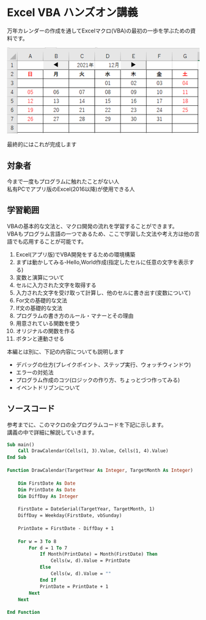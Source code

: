 # Excel VBA ハンズオン講義

万年カレンダーの作成を通してExcelマクロ(VBA)の最初の一歩を学ぶための資料です。

![](images/README/README20211712-103622.png)

最終的にはこれが完成します

## 対象者

今まで一度もプログラムに触れたことがない人  
私有PCでアプリ版のExcel(2016以降)が使用できる人

## 学習範囲

VBAの基本的な文法と、マクロ開発の流れを学習することができます。  
VBAもプログラム言語の一つであるため、ここで学習した文法や考え方は他の言語でも応用することが可能です。

1. Excel(アプリ版)でVBA開発をするための環境構築
2. まずは動かしてみる-Hello,World作成(指定したセルに任意の文字を表示する)
3. 変数と演算について
4. セルに入力された文字を取得する
5. 入力された文字を受け取って計算し、他のセルに書き出す(変数について)
6. For文の基礎的な文法
7. If文の基礎的な文法
8. プログラムの書き方のルール・マナーとその理由
9.  用意されている関数を使う
10. オリジナルの関数を作る
11. ボタンと連動させる

本編とは別に、下記の内容についても説明します

- デバッグの仕方(ブレイクポイント、ステップ実行、ウォッチウィンドウ)
- エラーの対処法
- プログラム作成のコツ(ロジックの作り方、ちょっとづつ作ってみる)
- イベントドリブンについて


## ソースコード

参考までに、このマクロの全プログラムコードを下記に示します。  
講義の中で詳細に解説していきます。

```vb
Sub main()
    Call DrawCalendar(Cells(1, 3).Value, Cells(1, 4).Value)
End Sub

Function DrawCalendar(TargetYear As Integer, TargetMonth As Integer)

    Dim FirstDate As Date
    Dim PrintDate As Date
    Dim DiffDay As Integer
    
    FirstDate = DateSerial(TargetYear, TargetMonth, 1)
    DiffDay = Weekday(FirstDate, vbSunday)
    
    PrintDate = FirstDate - DiffDay + 1
    
    For w = 3 To 8
        For d = 1 To 7
            If Month(PrintDate) = Month(FirstDate) Then
                Cells(w, d).Value = PrintDate
            Else
                Cells(w, d).Value = ""
            End If
            PrintDate = PrintDate + 1
        Next
    Next

End Function
```